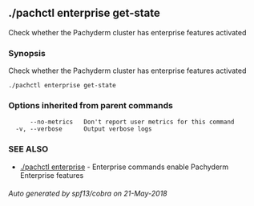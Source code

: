 ## ./pachctl enterprise get-state

Check whether the Pachyderm cluster has enterprise features activated

### Synopsis


Check whether the Pachyderm cluster has enterprise features activated

```
./pachctl enterprise get-state
```

### Options inherited from parent commands

```
      --no-metrics   Don't report user metrics for this command
  -v, --verbose      Output verbose logs
```

### SEE ALSO
* [./pachctl enterprise](./pachctl_enterprise.md)	 - Enterprise commands enable Pachyderm Enterprise features

###### Auto generated by spf13/cobra on 21-May-2018
